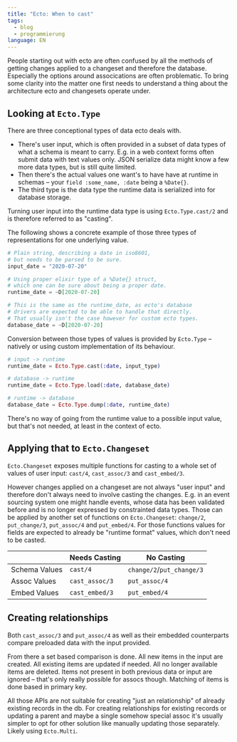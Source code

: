 ```yaml
---
title: "Ecto: When to cast"
tags: 
  - blog
  - programmierung
language: EN
---
```

People starting out with ecto are often confused by all the methods of getting changes applied to a changeset and therefore the database. Especially the options around assocications are often problematic. To bring some clarity into the matter one first needs to understand a thing about the architecture ecto and changesets operate under.

## Looking at `Ecto.Type`

There are three conceptional types of data ecto deals with. 

- There's user input, which is often provided in a subset of data types of what a schema is meant to carry. E.g. in a web context forms often submit data with text values only. JSON serialize data might know a few more data types, but is still quite limited. 
- Then there's the actual values one want's to have have at runtime in schemas – your `field :some_name, :date` being a `%Date{}`. 
- The third type is the data type the runtime data is serialized into for database storage. 

Turning user input into the runtime data type is using `Ecto.Type.cast/2` and is therefore referred to as "casting". 

The following shows a concrete example of those three types of representations for one underlying value.

```elixir
# Plain string, describing a date in iso8601, 
# but needs to be parsed to be sure.
input_date = "2020-07-20"

# Using proper elixir type of a %Date{} struct, 
# which one can be sure about being a proper date.
runtime_date = ~D[2020-07-20]

# This is the same as the runtime_date, as ecto's database 
# drivers are expected to be able to handle that directly.
# That usually isn't the case however for custom ecto types.
database_date = ~D[2020-07-20]
```

Conversion between those types of values is provided by `Ecto.Type` – natively or using custom implementation of its behaviour.

```elixir
# input -> runtime
runtime_date = Ecto.Type.cast(:date, input_type)

# database -> runtime
runtime_date = Ecto.Type.load(:date, database_date)

# runtime -> database
database_date = Ecto.Type.dump(:date, runtime_date)
```

There's no way of going from the runtime value to a possible input value, but that's not needed, at least in the context of ecto.

## Applying that to `Ecto.Changeset`

`Ecto.Changeset` exposes multiple functions for casting to a whole set of values of user input: `cast/4`, `cast_assoc/3` and `cast_embed/3`.

However changes applied on a changeset are not always "user input" and therefore don't always need to involve casting the changes. E.g. in an event sourcing system one might handle events, whose data has been validated before and is no longer expressed by constrainted data types. Those can be applied by another set of functions on `Ecto.Changeset`: `change/2`, `put_change/3`, `put_assoc/4` and `put_embed/4`. For those functions values for fields are expected to already be "runtime format" values,
which don't need to be casted.

| |Needs Casting|No Casting|
|-|-|-|
|Schema Values|`cast/4`|`change/2`/`put_change/3`|
|Assoc Values|`cast_assoc/3`|`put_assoc/4`|
|Embed Values|`cast_embed/3`|`put_embed/4`|

## Creating relationships

Both `cast_assoc/3` and `put_assoc/4` as well as their embedded counterparts compare preloaded data with the input provided. 

From there a set based comparison is done. All new items in the input are created. All existing items are updated if needed. All no longer available items are deleted. Items not present in both previous data or input are ignored – that's only really possible for assocs though. Matching of items is done based in primary key.

All those APIs are not suitable for creating "just an relationship" of already existing records in the db. For creating relationships for existing records or updating a parent and maybe a single somehow special assoc it's usually simpler to opt for other solution like manually updating those separately. Likely using `Ecto.Multi`.